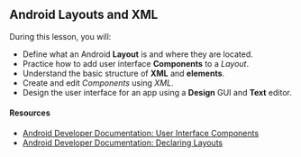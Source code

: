 ## Android Layouts and XML

During this lesson, you will:

* Define what an Android **Layout** is and where they are located.
* Practice how to add user interface **Components** to a *Layout*.
* Understand the basic structure of **XML** and **elements**.
* Create and edit *Components* using *XML*.
* Design the user interface for an app using a **Design** GUI and **Text** editor.

#### Resources

- [Android Developer Documentation: User Interface Components](http://developer.android.com/guide/topics/ui/index.html)
- [Android Developer Documentation: Declaring Layouts](http://developer.android.com/guide/topics/ui/declaring-layout.html)
